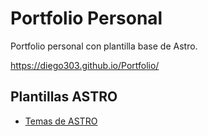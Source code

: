 
# Portfolio Personal

Portfolio personal con plantilla base de Astro.

https://diego303.github.io/Portfolio/

## Plantillas ASTRO
- [Temas de ASTRO](https://astro.build/themes)
